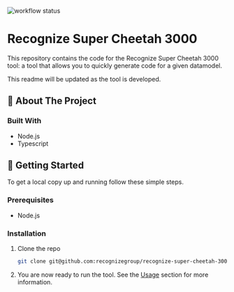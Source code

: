 ![workflow status](https://github.com/recognizegroup/recognize-super-cheetah-3000/actions/workflows/infrastructure.yaml/badge.svg)

# Recognize Super Cheetah 3000
This repository contains the code for the Recognize Super Cheetah 3000 tool:
a tool that allows you to quickly generate code for a given datamodel.

This readme will be updated as the tool is developed.


## 👋 About The Project

### Built With

* []() Node.js
* []() Typescript



## 🚀 Getting Started

To get a local copy up and running follow these simple steps.

### Prerequisites

* []() Node.js

### Installation

1. Clone the repo
   ```sh
   git clone git@github.com:recognizegroup/recognize-super-cheetah-3000.git
   ```
2. You are now ready to run the tool. See the [Usage](#usage) section for more information.
